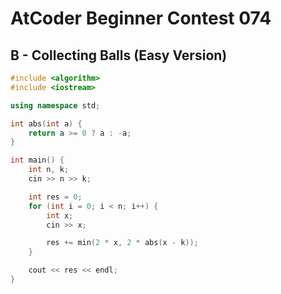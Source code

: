 # AtCoder Beginner Contest 074
## B - Collecting Balls (Easy Version)
```cpp
#include <algorithm>
#include <iostream>

using namespace std;

int abs(int a) {
    return a >= 0 ? a : -a;
}

int main() {
    int n, k;
    cin >> n >> k;

    int res = 0;
    for (int i = 0; i < n; i++) {
        int x;
        cin >> x;

        res += min(2 * x, 2 * abs(x - k));
    }

    cout << res << endl;
}
```

